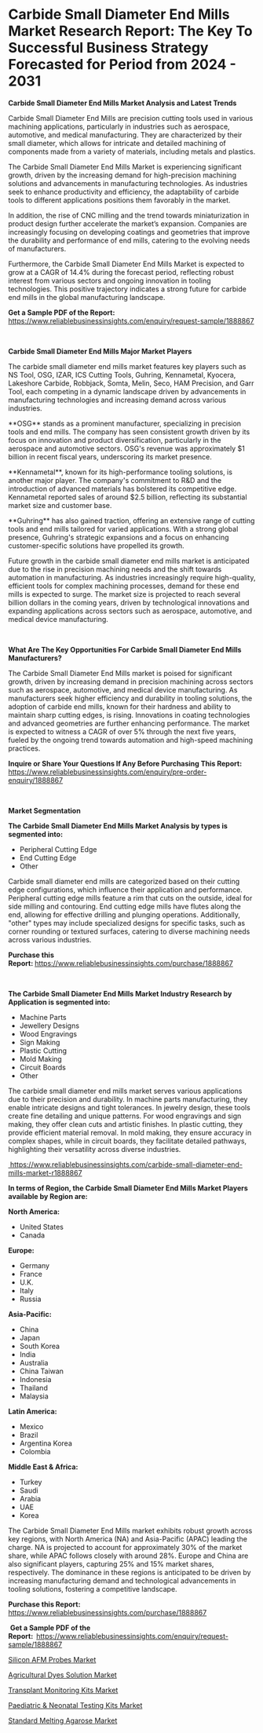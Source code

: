 <p><h1>Carbide Small Diameter End Mills Market Research Report: The Key To Successful Business Strategy Forecasted for Period from 2024 - 2031</h1></p><p><strong>Carbide Small Diameter End Mills Market Analysis and Latest Trends</strong></p>
<p><p>Carbide Small Diameter End Mills are precision cutting tools used in various machining applications, particularly in industries such as aerospace, automotive, and medical manufacturing. They are characterized by their small diameter, which allows for intricate and detailed machining of components made from a variety of materials, including metals and plastics. </p><p>The Carbide Small Diameter End Mills Market is experiencing significant growth, driven by the increasing demand for high-precision machining solutions and advancements in manufacturing technologies. As industries seek to enhance productivity and efficiency, the adaptability of carbide tools to different applications positions them favorably in the market. </p><p>In addition, the rise of CNC milling and the trend towards miniaturization in product design further accelerate the market’s expansion. Companies are increasingly focusing on developing coatings and geometries that improve the durability and performance of end mills, catering to the evolving needs of manufacturers.</p><p>Furthermore, the Carbide Small Diameter End Mills Market is expected to grow at a CAGR of 14.4% during the forecast period, reflecting robust interest from various sectors and ongoing innovation in tooling technologies. This positive trajectory indicates a strong future for carbide end mills in the global manufacturing landscape.</p></p>
<p><strong>Get a Sample PDF of the Report:&nbsp;</strong> <a href="https://www.reliablebusinessinsights.com/enquiry/request-sample/1888867?utm_campaign=1571&utm_medium=2&utm_source=Github&utm_content=ia&utm_term=24102024&utm_id=carbide-small-diameter-end-mills">https://www.reliablebusinessinsights.com/enquiry/request-sample/1888867</a></p>
<p>&nbsp;</p>
<p><strong>Carbide Small Diameter End Mills Major Market Players</strong></p>
<p><p>The carbide small diameter end mills market features key players such as NS Tool, OSG, IZAR, ICS Cutting Tools, Guhring, Kennametal, Kyocera, Lakeshore Carbide, Robbjack, Somta, Melin, Seco, HAM Precision, and Garr Tool, each competing in a dynamic landscape driven by advancements in manufacturing technologies and increasing demand across various industries.</p><p>**OSG** stands as a prominent manufacturer, specializing in precision tools and end mills. The company has seen consistent growth driven by its focus on innovation and product diversification, particularly in the aerospace and automotive sectors. OSG's revenue was approximately $1 billion in recent fiscal years, underscoring its market presence.</p><p>**Kennametal**, known for its high-performance tooling solutions, is another major player. The company's commitment to R&D and the introduction of advanced materials has bolstered its competitive edge. Kennametal reported sales of around $2.5 billion, reflecting its substantial market size and customer base.</p><p>**Guhring** has also gained traction, offering an extensive range of cutting tools and end mills tailored for varied applications. With a strong global presence, Guhring's strategic expansions and a focus on enhancing customer-specific solutions have propelled its growth.</p><p>Future growth in the carbide small diameter end mills market is anticipated due to the rise in precision machining needs and the shift towards automation in manufacturing. As industries increasingly require high-quality, efficient tools for complex machining processes, demand for these end mills is expected to surge. The market size is projected to reach several billion dollars in the coming years, driven by technological innovations and expanding applications across sectors such as aerospace, automotive, and medical device manufacturing.</p></p>
<p>&nbsp;</p>
<p><strong>What Are The Key Opportunities For Carbide Small Diameter End Mills Manufacturers?</strong></p>
<p><p>The Carbide Small Diameter End Mills market is poised for significant growth, driven by increasing demand in precision machining across sectors such as aerospace, automotive, and medical device manufacturing. As manufacturers seek higher efficiency and durability in tooling solutions, the adoption of carbide end mills, known for their hardness and ability to maintain sharp cutting edges, is rising. Innovations in coating technologies and advanced geometries are further enhancing performance. The market is expected to witness a CAGR of over 5% through the next five years, fueled by the ongoing trend towards automation and high-speed machining practices.</p></p>
<p><strong>Inquire or Share Your Questions If Any Before Purchasing This Report:</strong> <a href="https://www.reliablebusinessinsights.com/enquiry/pre-order-enquiry/1888867?utm_campaign=1571&utm_medium=2&utm_source=Github&utm_content=ia&utm_term=24102024&utm_id=carbide-small-diameter-end-mills">https://www.reliablebusinessinsights.com/enquiry/pre-order-enquiry/1888867</a></p>
<p>&nbsp;</p>
<p><strong>Market Segmentation</strong></p>
<p><strong>The Carbide Small Diameter End Mills Market Analysis by types is segmented into:</strong></p>
<p><ul><li>Peripheral Cutting Edge</li><li>End Cutting Edge</li><li>Other</li></ul></p>
<p><p>Carbide small diameter end mills are categorized based on their cutting edge configurations, which influence their application and performance. Peripheral cutting edge mills feature a rim that cuts on the outside, ideal for side milling and contouring. End cutting edge mills have flutes along the end, allowing for effective drilling and plunging operations. Additionally, "other" types may include specialized designs for specific tasks, such as corner rounding or textured surfaces, catering to diverse machining needs across various industries.</p></p>
<p><strong>Purchase this Report:&nbsp;</strong><a href="https://www.reliablebusinessinsights.com/purchase/1888867?utm_campaign=1571&utm_medium=2&utm_source=Github&utm_content=ia&utm_term=24102024&utm_id=carbide-small-diameter-end-mills">https://www.reliablebusinessinsights.com/purchase/1888867</a></p>
<p>&nbsp;</p>
<p><strong>The Carbide Small Diameter End Mills Market Industry Research by Application is segmented into:</strong></p>
<p><ul><li>Machine Parts</li><li>Jewellery Designs</li><li>Wood Engravings</li><li>Sign Making</li><li>Plastic Cutting</li><li>Mold Making</li><li>Circuit Boards</li><li>Other</li></ul></p>
<p><p>The carbide small diameter end mills market serves various applications due to their precision and durability. In machine parts manufacturing, they enable intricate designs and tight tolerances. In jewelry design, these tools create fine detailing and unique patterns. For wood engravings and sign making, they offer clean cuts and artistic finishes. In plastic cutting, they provide efficient material removal. In mold making, they ensure accuracy in complex shapes, while in circuit boards, they facilitate detailed pathways, highlighting their versatility across diverse industries.</p></p>
<p><a href="https://www.reliablebusinessinsights.com/carbide-small-diameter-end-mills-market-r1888867?utm_campaign=1571&utm_medium=2&utm_source=Github&utm_content=ia&utm_term=24102024&utm_id=carbide-small-diameter-end-mills">&nbsp;https://www.reliablebusinessinsights.com/carbide-small-diameter-end-mills-market-r1888867</a></p>
<p><strong>In terms of Region, the Carbide Small Diameter End Mills Market Players available by Region are:</strong></p>
<p>
    <p> <strong> North America: </strong>
        <ul>
            <li>United States</li>
            <li>Canada</li>
        </ul>
        </p> 
    <p> <strong> Europe: </strong>
        <ul>
            <li>Germany</li>
            <li>France</li>
            <li>U.K.</li>
            <li>Italy</li>
            <li>Russia</li>
        </ul>
        </p> 
    <p> <strong> Asia-Pacific: </strong>
        <ul>
            <li>China</li>
            <li>Japan</li>
            <li>South Korea</li>
            <li>India</li>
            <li>Australia</li>
            <li>China Taiwan</li>
            <li>Indonesia</li>
            <li>Thailand</li>
            <li>Malaysia</li>
        </ul>
        </p> 
    <p> <strong> Latin America: </strong>
        <ul>
            <li>Mexico</li>
            <li>Brazil</li>
            <li>Argentina Korea</li>
            <li>Colombia</li>
        </ul>
        </p> 
    <p> <strong> Middle East & Africa: </strong>
        <ul>
            <li>Turkey</li>
            <li>Saudi</li>
            <li>Arabia</li>
            <li>UAE</li>
            <li>Korea</li>
        </ul>
    </p>
    </p>
<p><p>The Carbide Small Diameter End Mills market exhibits robust growth across key regions, with North America (NA) and Asia-Pacific (APAC) leading the charge. NA is projected to account for approximately 30% of the market share, while APAC follows closely with around 28%. Europe and China are also significant players, capturing 25% and 15% market shares, respectively. The dominance in these regions is anticipated to be driven by increasing manufacturing demand and technological advancements in tooling solutions, fostering a competitive landscape.</p></p>
<p><strong>Purchase this Report: </strong><a href="https://www.reliablebusinessinsights.com/purchase/1888867?utm_campaign=1571&utm_medium=2&utm_source=Github&utm_content=ia&utm_term=24102024&utm_id=carbide-small-diameter-end-mills">https://www.reliablebusinessinsights.com/purchase/1888867</a></p>
<p>&nbsp;<strong>Get a Sample PDF of the Report:&nbsp;&nbsp;</strong><a href="https://www.reliablebusinessinsights.com/enquiry/request-sample/1888867?utm_campaign=1571&utm_medium=2&utm_source=Github&utm_content=ia&utm_term=24102024&utm_id=carbide-small-diameter-end-mills">https://www.reliablebusinessinsights.com/enquiry/request-sample/1888867</a></p>
<p><strong></strong></p>
<p><p><a href="https://www.linkedin.com/pulse/silicon-afm-probes-market-research-report-forecast-growth-prospects-nnjcc?utm_campaign=1571&utm_medium=2&utm_source=Github&utm_content=ia&utm_term=24102024&utm_id=carbide-small-diameter-end-mills">Silicon AFM Probes Market</a></p><p><a href="https://www.linkedin.com/pulse/global-agricultural-dyes-solution-industry-analysis-report-ruqac?utm_campaign=1571&utm_medium=2&utm_source=Github&utm_content=ia&utm_term=24102024&utm_id=carbide-small-diameter-end-mills">Agricultural Dyes Solution Market</a></p><p><a href="https://www.linkedin.com/pulse/analyzing-global-transplant-monitoring-kits-market-growth-81ytf?utm_campaign=1571&utm_medium=2&utm_source=Github&utm_content=ia&utm_term=24102024&utm_id=carbide-small-diameter-end-mills">Transplant Monitoring Kits Market</a></p><p><a href="https://www.linkedin.com/pulse/global-paediatric-neonatal-testing-kits-market-exploring-share-fzcpf?utm_campaign=1571&utm_medium=2&utm_source=Github&utm_content=ia&utm_term=24102024&utm_id=carbide-small-diameter-end-mills">Paediatric & Neonatal Testing Kits Market</a></p><p><a href="https://www.linkedin.com/pulse/strategic-roadmap-success-global-standard-melting-agarose-market-mtoyc?utm_campaign=1571&utm_medium=2&utm_source=Github&utm_content=ia&utm_term=24102024&utm_id=carbide-small-diameter-end-mills">Standard Melting Agarose Market</a></p></p>